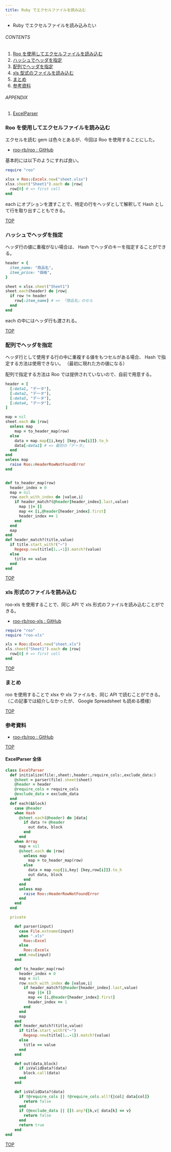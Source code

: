 ```yaml
---
title: Ruby でエクセルファイルを読み込む
---
```

<a id="top"></a>

* Ruby でエクセルファイルを読み込みたい

###### CONTENTS

1. [Roo を使用してエクセルファイルを読み込む](#read-by-roo)
1. [ハッシュでヘッダを指定](#detect-header-by-hash)
1. [配列でヘッダを指定](#detect-header-by-array)
1. [xls 型式のファイルを読み込む](#read-xls)
1. [まとめ](#postscript)
1. [参考資料](#reference)

###### APPENDIX

1. [ExcelParser](#parser)


<a id="read-by-roo"></a>
### Roo を使用してエクセルファイルを読み込む

エクセルを読む gem は色々とあるが、今回は Roo を使用することにした。

- [roo-rb/roo : GitHub](https://github.com/roo-rb/roo)

基本的には以下のようにすれば良い。

```ruby
require "roo"

xlsx = Roo::Excelx.new("sheet.xlsx")
xlsx.sheet("Sheet1").each do |row|
  row[0] # => first cell
end
```

each にオプションを渡すことで、特定の行をヘッダとして解釈して Hash として行を取り出すこともできる。


[TOP](#top)
<a id="detect-header-by-hash"></a>
### ハッシュでヘッダを指定

ヘッダ行の値に重複がない場合は、 Hash でヘッダのキーを指定することができる。

```ruby
header = {
  item_name: "商品名",
  item_price: "価格",
}

sheet = xlsx.sheet("Sheet1")
sheet.each(header) do |row|
  if row != header
    row[:item_name] # => 「商品名」のセル
  end
end
```

each の中にはヘッダ行も渡される。


[TOP](#top)
<a id="detect-header-by-array"></a>
### 配列でヘッダを指定

ヘッダ行として使用する行の中に重複する値をもつセルがある場合、 Hash で指定する方法は使用できない。
（最初に現れた方の値になる）

配列で指定する方法は Roo では提供されていないので、自前で用意する。

```ruby
header = [
  [:data1, "データ"],
  [:data2, "データ"],
  [:data3, "データ"],
  [:data4, "データ"],
]

map = nil
sheet.each do |row|
  unless map
    map = to_header_map(row)
  else
    data = map.map{|i,key| [key,row[i]]}.to_h
    data[:data1] # => 最初の「データ」
  end
end
unless map
  raise Roo::HeaderRowNotFoundError
end


def to_header_map(row)
  header_index = 0
  map = nil
  row.each_with_index do |value,i|
    if header_match?(@header[header_index].last,value)
      map ||= []
      map << [i,@header[header_index].first]
      header_index += 1
    end
  end
  map
end
def header_match?(title,value)
  if title.start_with?("~")
    Regexp.new(title[1..-1]).match?(value)
  else
    title == value
  end
end
```



[TOP](#top)
<a id="read-xls"></a>
### xls 形式のファイルを読み込む

roo-xls を使用することで、同じ API で xls 形式のファイルを読み込むことができる。

- [roo-rb/roo-xls : GitHub](https://github.com/roo-rb/roo-xls)

```ruby
require "roo"
require "roo-xls"

xls = Roo::Excel.new("sheet.xls")
xls.sheet("Sheet1").each do |row|
  row[0] # => first cell
end
```



[TOP](#top)
<a id="postscript"></a>
### まとめ

roo を使用することで xlsx や xls ファイルを、同じ API で読むことができる。
（この記事では紹介しなかったが、 Google Spreadsheet も読める模様）


[TOP](#top)
<a id="reference"></a>
### 参考資料

* [roo-rb/roo : GitHub](https://github.com/roo-rb/roo)


[TOP](#top)
<a id="excel-parser"></a>
#### ExcelParser 全体

```rb
class ExcelParser
  def initialize(file:,sheet:,header:,require_cols:,exclude_data:)
    @sheet = parser(file).sheet(sheet)
    @header = header
    @require_cols = require_cols
    @exclude_data = exclude_data
  end
  def each(&block)
    case @header
    when Hash
      @sheet.each(@header) do |data|
        if data != @header
          out data, block
        end
      end
    when Array
      map = nil
      @sheet.each do |row|
        unless map
          map = to_header_map(row)
        else
          data = map.map{|i,key| [key,row[i]]}.to_h
          out data, block
        end
      end
      unless map
        raise Roo::HeaderRowNotFoundError
      end
    end
  end

  private

    def parser(input)
      case File.extname(input)
      when ".xls"
        Roo::Excel
      else
        Roo::Excelx
      end.new(input)
    end

    def to_header_map(row)
      header_index = 0
      map = nil
      row.each_with_index do |value,i|
        if header_match?(@header[header_index].last,value)
          map ||= []
          map << [i,@header[header_index].first]
          header_index += 1
        end
      end
      map
    end
    def header_match?(title,value)
      if title.start_with?("~")
        Regexp.new(title[1..-1]).match?(value)
      else
        title == value
      end
    end

    def out(data,block)
      if isValidData?(data)
        block.call(data)
      end
    end

    def isValidData?(data)
      if !@require_cols || !@require_cols.all?{|col| data[col]}
        return false
      end
      if (@exclude_data || []).any?{|k,v| data[k] == v}
        return false
      end
      return true
    end
end
```

[TOP](#top)
